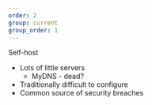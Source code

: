 ```yaml
---
order: 2
group: current
group_order: 1
---
```


Self-host

* Lots of little servers
    * MyDNS - dead?
* Traditionally difficult to configure
* Common source of security breaches
